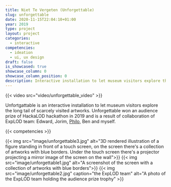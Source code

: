 ```yaml
---
title: Niet Te Vergeten (Unforgettable)
slug: unforgettable
date: 2020-11-15T22:04:10+01:00
year: 2019
type: project
layout: project
categories:
  - interactive
competencies:
  - ideation
  - ui, ux design
draft: false
is_showcased: true
showcase_column: 0
showcase_column_position: 0
description: Interactive installation to let museum visitors explore the long tail
---
```


{{< video src="video/unforgettable_video" >}}

Unfortgattable is an interactive installation to let museum visitors explore the long tail of scarcely visited artworks. Unforgettable won an audience prize of HackaLOD hackathon in 2019 and is a result of collaboration of ExpLOD team: Edward, Jorim, [Philo](https://phivk.com/), Ben and myself.

{{< competencies >}}


{{< img src="image/unforgettable3.jpg" alt="3D rendered illustration of a figure standing in front of a touch screen, on the screen there's a collection of artworks with blue borders. Under the touch screen there's a projector projecting a mirror image of the screen on the wall">}}
{{< img src="image/unforgettable1.jpg" alt="A screenshot of the screen with a collection of artworks with blue borders">}}
{{< img src="image/unforgettable2.jpg" caption="the ExpLOD team" alt="A photo of the ExpLOD team holding the audience prize trophy" >}}
